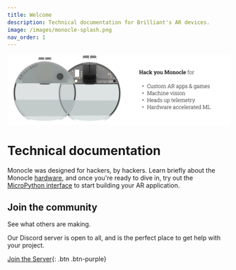 ```yaml
---
title: Welcome
description: Technical documentation for Brilliant's AR devices.
image: /images/monocle-splash.png
nav_order: 1
---
```



![Brilliant Monocle use cases](/images/monocle-splash.png)

# Technical documentation

Monocle was designed for hackers, by hackers. Learn briefly about the Monocle [hardware](/monocle/monocle), and once you're ready to dive in, try out the [MicroPython interface](/micropython/micropython) to start building your AR application.

## Join the community

See what others are making.

Our Discord server is open to all, and is the perfect place to get help with your project.

[Join the Server](https://discord.com/invite/vDS9X7gdwg){: .btn .btn-purple}